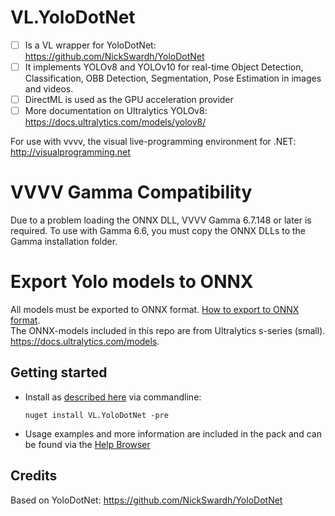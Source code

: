 # VL.YoloDotNet

- [ ] Is a VL wrapper for YoloDotNet: https://github.com/NickSwardh/YoloDotNet
- [ ] It implements YOLOv8 and YOLOv10 for real-time Object Detection, Classification, OBB Detection, Segmentation, Pose Estimation in images and videos.
- [ ] DirectML is used as the GPU acceleration provider
- [ ] More documentation on Ultralytics YOLOv8: https://docs.ultralytics.com/models/yolov8/

For use with vvvv, the visual live-programming environment for .NET: http://visualprogramming.net

# VVVV Gamma Compatibility

Due to a problem loading the ONNX DLL, VVVV Gamma 6.7.148 or later is required.
To use with Gamma 6.6, you must copy the ONNX DLLs to the Gamma installation folder.

# Export Yolo models to ONNX
All models must be exported to ONNX format. [How to export to ONNX format](https://docs.ultralytics.com/modes/export/#usage-examples).\
The ONNX-models included in this repo are from Ultralytics s-series (small). https://docs.ultralytics.com/models.

## Getting started
- Install as [described here](https://thegraybook.vvvv.org/reference/hde/managing-nugets.html) via commandline:

    `nuget install VL.YoloDotNet -pre`

- Usage examples and more information are included in the pack and can be found via the [Help Browser](https://thegraybook.vvvv.org/reference/hde/findinghelp.html)

## Credits
Based on YoloDotNet: https://github.com/NickSwardh/YoloDotNet



